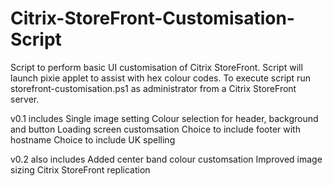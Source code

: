 # Citrix-StoreFront-Customisation-Script
Script to perform basic UI customisation of Citrix StoreFront. 
Script will launch pixie applet to assist with hex colour codes. 
To execute script run storefront-customisation.ps1 as administrator from a Citrix StoreFront server.


v0.1 includes
Single image setting 
Colour selection for header, background and button
Loading screen customsation 
Choice to include footer with hostname 
Choice to include UK spelling 

v0.2 also includes 
Added center band colour customsation 
Improved image sizing 
Citrix StoreFront replication 

